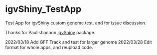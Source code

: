 # igvShiny_TestApp

Test App for igvShiny custom genome test.
and for issue discussion.


Thanks for Paul shannon [igvShiny](https://github.com/paul-shannon/igvShiny) package.

2022/03/18 Add GFF Track and test for larger genome
2022/03/28 Edit format for whole apps, and reupload code.
